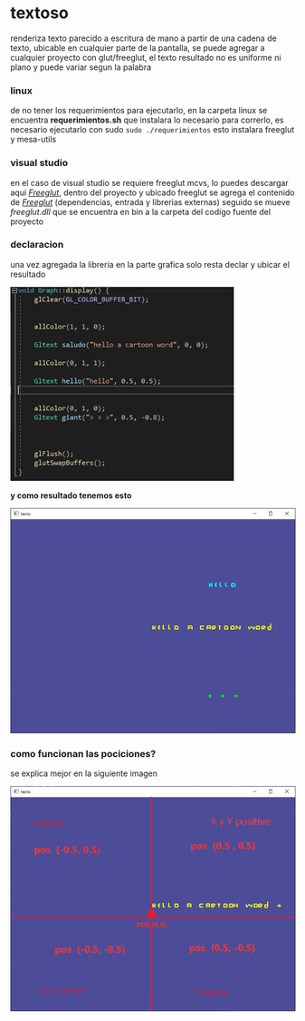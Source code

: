 # textoso

renderiza texto parecido  a escritura de mano a partir de una cadena de texto, ubicable en cualquier parte de la pantalla, se puede agregar a cualquier proyecto con glut/freeglut, el texto resultado no es uniforme ni plano y puede variar segun la palabra


### linux

de no tener los requerimientos para ejecutarlo, en la carpeta linux se encuentra **requerimientos.sh** que instalara lo necesario para correrlo, es necesario ejecutarlo con sudo ```sudo ./requerimientos``` esto instalara freeglut y mesa-utils

### visual studio

en el caso de visual studio se requiere freeglut mcvs, lo puedes descargar aqui [_Freeglut_](https://www.transmissionzero.co.uk/files/software/development/GLUT/freeglut-MinGW.zip), dentro del proyecto y ubicado freeglut se agrega el contenido de [_Freeglut_](https://www.transmissionzero.co.uk/files/software/development/GLUT/freeglut-MinGW.zip) (dependencias, entrada y librerias externas) seguido se mueve _freeglut.dll_ que se encuentra en bin a la carpeta del codigo fuente del proyecto

### declaracion
una vez agregada la libreria en la parte grafica solo resta declar y ubicar el resultado

 ![howuse](howuse.png?raw=true "Guiause")


**y como resultado tenemos esto**

 ![result](result.png?raw=true "Guiaresult")

### como funcionan las pociciones?

 se explica mejor en la siguiente imagen
 
 ![guia pos](guiaPos.png?raw=true "Guiapos")
 



